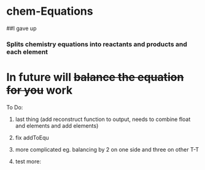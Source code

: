 # chem-Equations

##I gave up

### Splits chemistry equations into reactants and products and each element
# In future will ~~balance the equation for you~~   work

To Do:
1. last thing (add reconstruct function to  output, needs to combine float and elements and add elements)

2. fix addToEqu
   
3. more complicated eg. balancing by 2 on one side and three on other T-T

4. test more: 

